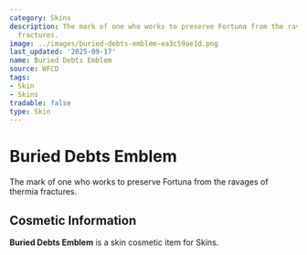 ```yaml
---
category: Skins
description: The mark of one who works to preserve Fortuna from the ravages of thermia
  fractures.
image: ../images/buried-debts-emblem-ea3c59ae1d.png
last_updated: '2025-09-17'
name: Buried Debts Emblem
source: WFCD
tags:
- Skin
- Skins
tradable: false
type: Skin
---
```


# Buried Debts Emblem

The mark of one who works to preserve Fortuna from the ravages of thermia fractures.

## Cosmetic Information

**Buried Debts Emblem** is a skin cosmetic item for Skins.

